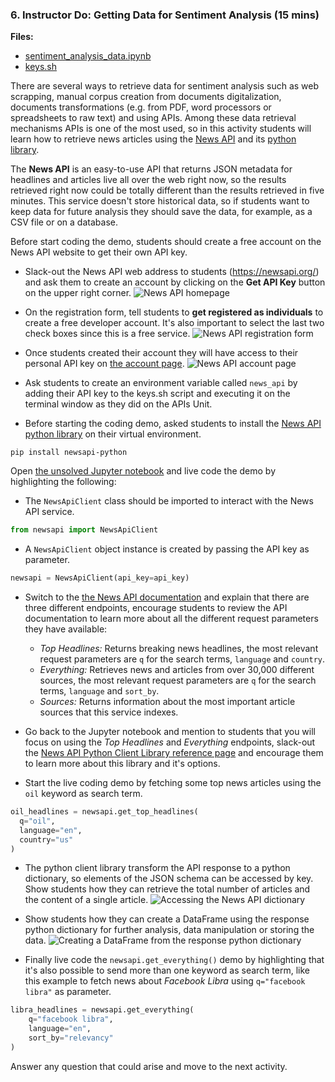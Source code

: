 ### 6. Instructor Do: Getting Data for Sentiment Analysis (15 mins)

**Files:**

* [sentiment_analysis_data.ipynb](Activities/06-Ins_Sentiment_Analysis_Data/Solved/sentiment_analysis_data.ipynb)
* [keys.sh](Activities/06-Ins_Sentiment_Analysis_Data/Solved/keys.sh)

There are several ways to retrieve data for sentiment analysis such as web scrapping, manual corpus creation from documents digitalization, documents transformations (e.g. from PDF, word processors or spreadsheets to raw text) and using APIs. Among these data retrieval mechanisms APIs is one of the most used, so in this activity students will learn how to retrieve news articles using the [News API](https://newsapi.org/) and its [python library](https://newsapi.org/docs/client-libraries/python).

The **News API** is an easy-to-use API that returns JSON metadata for headlines and articles live all over the web right now, so the results retrieved right now could be totally different than the results retrieved in five minutes. This service doesn't store historical data, so if students want to keep data for future analysis they should save the data, for example, as a CSV file or on a database.

Before start coding the demo, students should create a free account on the News API website to get their own API key.

* Slack-out the News API web address to students (https://newsapi.org/) and ask them to create an account by clicking on the **Get API Key** button on the upper right corner.
  ![News API homepage](Images/news_api_homepage.png)

* On the registration form, tell students to **get registered as individuals** to create a free developer account. It's also important to select the last two check boxes since this is a free service.
  ![News API registration form](Images/news_api_registration_form.png)

* Once students created their account they will have access to their personal API key on [the account page](https://newsapi.org/account).
  ![News API account page](Images/news_api_account_details.png)

* Ask students to create an environment variable called `news_api` by adding their API key to the keys.sh script and executing it on the terminal window as they did on the APIs Unit.

* Before starting the coding demo, asked students to install the [News API python library](https://newsapi.org/docs/client-libraries/python) on their virtual environment.

```
pip install newsapi-python
```

Open [the unsolved Jupyter notebook](Activities/06-Ins_Sentiment_Analysis_Data/Unsolved/sentiment_analysis_data.ipynb) and live code the demo by highlighting the following:

* The `NewsApiClient` class should be imported to interact with the News API service.

```python
from newsapi import NewsApiClient
```

* A `NewsApiClient` object instance is created by passing the API key as parameter.

```python
newsapi = NewsApiClient(api_key=api_key)
```

* Switch to the [the News API documentation](https://newsapi.org/docs/endpoints) and explain that there are three different endpoints, encourage students to review the API documentation to learn more about all the different request parameters they have available:
  * _Top Headlines:_ Returns breaking news headlines, the most relevant request parameters are `q` for the search terms, `language` and `country`.
  * _Everything:_ Retrieves news and articles from over 30,000 different sources, the most relevant request parameters are `q` for the search terms, `language` and `sort_by`.
  * _Sources:_ Returns information about the most important article sources that this service indexes.

* Go back to the Jupyter notebook and mention to students that you will focus on using the _Top Headlines_ and _Everything_ endpoints, slack-out the [News API Python Client Library reference page](https://newsapi.org/docs/client-libraries/python) and encourage them to learn more about this library and it's options.

* Start the live coding demo by fetching some top news articles using the `oil` keyword as search term.

```python
oil_headlines = newsapi.get_top_headlines(
  q="oil",
  language="en",
  country="us"
)
```

* The python client library transform the API response to a python dictionary, so elements of the JSON schema can be accessed by key. Show students how they can retrieve the total number of articles and the content of a single article.
  ![Accessing the News API dictionary](Images/news_api_top_headlines.png)

* Show students how they can create a DataFrame using the response python dictionary for further analysis, data manipulation or storing the data.
  ![Creating a DataFrame from the response python dictionary](Images/news_api_df.png)

* Finally live code the `newsapi.get_everything()` demo by highlighting that it's also possible to send more than one keyword as search term, like this example to fetch news about _Facebook Libra_ using `q="facebook libra"` as parameter.

```python
libra_headlines = newsapi.get_everything(
    q="facebook libra",
    language="en",
    sort_by="relevancy"
)
```

Answer any question that could arise and move to the next activity.
